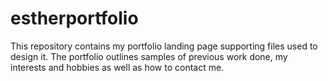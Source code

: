 # estherportfolio
This repository contains my portfolio landing page supporting files used to design it. The portfolio outlines samples of previous work done, my interests and hobbies as well as how to contact me.
